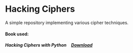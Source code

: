 # Hacking Ciphers
A simple repository implementing various cipher techniques.

#### Book used:

##### Hacking Ciphers with Python <a href="https://drive.google.com/uc?export=download&id=0B9svjAuZEeT4b3B4N01sQUdwZk0"><img src="https://f4e7137fefea07b0fae4c8ffd7320e68e7aa0823-www.googledrive.com/host/0B9svjAuZEeT4YVM3M1hzdGVxUzQ/download.ico" width="12px" height="12px">Download</a>
